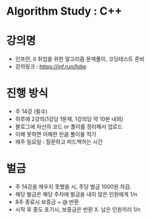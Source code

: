 # Algorithm Study : C++
# 강의명
- 인프런, it 취업을 위한 알고리즘 문제풀이, 코딩테스트 준비
- 강의링크 : https://inf.run/hdie

# 진행 방식
- 주 14강 (필수)
- 하루에 2강의(1강당 1문제, 1강의당 약 10분 내외) 
- 블로그에 자신의 코드 or 풀이를 정리해서 업로드
- 이해 못하면 이해한 만큼 풀이를 적기
- 매주 일요일 : 질문하고 피드백하는 시간

# 벌금
- 주 14강을 채우지 못했을 시, 주당 벌금 1000원 차감. 
- 해당 벌금은 해당 주차에 벌금을 내지 않은 인원에게 1/n 
- 8주 종료시 보증금 + @  반환
- 시작 후 중도 포기시, 보증금은 반환 X.  남은 인원끼리 1/n
